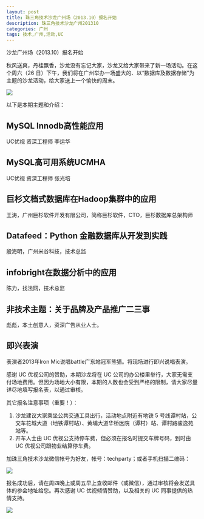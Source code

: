 ```yaml
---
layout: post
title: 珠三角技术沙龙广州场（2013.10）报名开始
description: 珠三角技术沙龙广州201310
categories: 广州
tags: 技术,广州,活动,UC
---
```


沙龙广州场（2013.10）报名开始

秋风送爽，丹桂飘香，沙龙没有忘记大家，沙龙又给大家带来了新一场活动。在这个周六（26 日）下午，我们将在广州举办一场盛大的、以“数据库及数据存储”为主题的沙龙活动，给大家送上一个愉快的周末。

![](http://ww3.sinaimg.cn/large/61c18847gw1e9tzp1s1r3j20dp09ldhe.jpg)

以下是本期主题和介绍：

## MySQL Innodb高性能应用
UC优视 资深工程师 李运华

## MySQL高可用系统UCMHA
UC优视 资深工程师 张光培

## 巨杉文档式数据库在Hadoop集群中的应用
王涛，广州巨杉软件开发有限公司，简称巨杉软件，CTO，巨杉数据库总架构师

## Datafeed：Python 金融数据库从开发到实践
殷海明，广州米谷科技，技术总监

## infobright在数据分析中的应用

陈力，找法网，技术总监

## 非技术主题：关于品牌及产品推广二三事
彪彪，本土创意人，资深广告从业人士。

## 即兴表演
表演者2013年Iron Mic说唱battle广东站冠军熊猫。将现场进行即兴说唱表演。

感谢 UC 优视公司的赞助，本期沙龙将在 UC 公司的办公楼里举行，大家无需支付场地费用。但因为场地大小有限，本期的人数也会受到严格的限制，请大家尽量详尽地填写报名表，以通过审核。

其它报名注意事项（重要！）：


1. 沙龙建议大家乘坐公共交通工具出行，活动地点附近有地铁 5 号线谭村站，公交车花城大道（地铁谭村站）、黄埔大道华桥医院（谭村）站、谭村路骏逸苑站等。
2. 开车人士由 UC 优视公支持停车费，但必须在报名时提交车牌号码，到时由 UC 优视公司跟物业结算停车费。

加珠三角技术沙龙微信帐号为好友，帐号：techparty；或者手机扫描二维码：

![](http://ww1.sinaimg.cn/large/61c18847gw1e9tzpizmjsj208c08cjs1.jpg)

报名成功后，请在周四晚上或周五早上查收邮件（或微信），通过审核将会发送具体的参会地址给您。再次感谢 UC 优视倾情赞助，以及相关的 UC 同事提供的热情支持。    


![](http://ww1.sinaimg.cn/large/61c18847gw1e9tzprzok5j20b409ijru.jpg)

